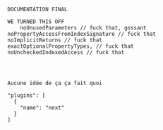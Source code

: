     
    
    DOCUMENTATION FINAL
    
    WE TURNED THIS OFF 
        noUnusedParameters // fuck that, gossant
    noPropertyAccessFromIndexSignature // fuck that
    noImplicitReturns // fuck that
    exactOptionalPropertyTypes, // fuck that
    noUncheckedIndexedAccess // fuck that
    
    
    
    
    Aucune idée de ça ça fait quoi
    
    "plugins": [
      {
        "name": "next"
      }
    ]